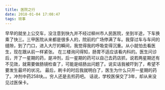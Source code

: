```yaml
---
title: 医院之行
date: 2018-01-04 17:08:47
tags: 琐事
---
```


早早的就坐上公交车，没注意到快九并不经过柳州市人民医院，坐到半途，下车换乘了快三。三甲医院从来都是很多人的，院前的广场停满了车。我穿过车与车间的缝隙，到了门口，进入大厅的瞬间，我觉得我的呼吸变得沉重。从小就怕去看医生，现在跟从前一样紧张。
在三楼询问得知，肠胃不适应该看内科的。医生问诊后，开了一星期的药，是冲剂，后一星期的药可以自己去药店抓，说若两星期还有不见效，就需要做肠镜检查了，可能是结肠出问题了。说实话我被吓到了，希望不要发生最坏的状况。
最后，刷卡的时后我就明白了，医生为什么只开一星期的药了。冲剂中药258块。。穷人还是去煎药吧。
话说，学校医保交了3年，却从来没见过医保卡。